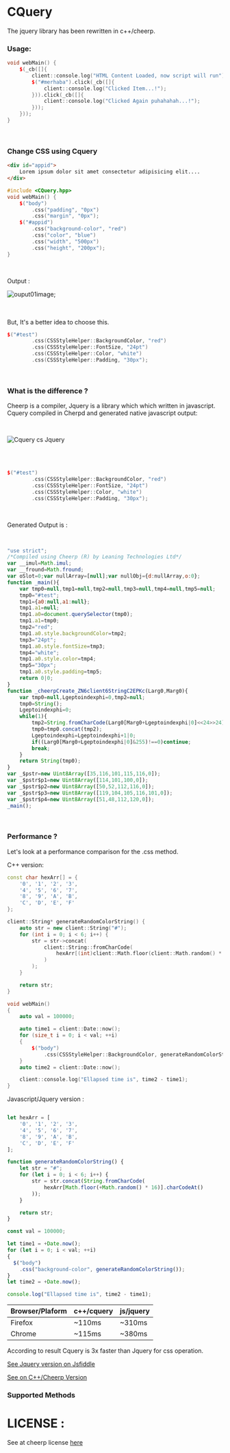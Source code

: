 # CQuery
The jquery library has been rewritten in c++/cheerp.

### Usage:

```cpp
void webMain() {
    $(_cb([]{
        client::console.log("HTML Content Loaded, now script will run");
        $("#merhaba").click(_cb([]{
            client::console.log("Clicked Item...!");
        })).click(_cb([]{
            client::console.log("Clicked Again puhahahah...!");
        }));
    }));
}
```

<br>

### Change CSS using Cquery
```html
<div id="appid">
    Lorem ipsum dolor sit amet consectetur adipisicing elit....
</div>
```

```cpp
#include <CQuery.hpp>
void webMain() {
    $("body")
        .css("padding", "0px")
        .css("margin", "0px");
    $("#appid")
        .css("background-color", "red")
        .css("color", "blue")
        .css("width", "500px")
        .css("height", "200px");
}
```

<br>

Output : 

![ouput01image](docs/img_resources/out01.png);

<br>

<br>
But, It's a better idea to choose this.
<br>

```cpp
$("#test")
        .css(CSSStyleHelper::BackgroundColor, "red")
        .css(CSSStyleHelper::FontSize, "24pt")
        .css(CSSStyleHelper::Color, "white")
        .css(CSSStyleHelper::Padding, "30px");
```
<br>

### What is the difference ?
Cheerp is a compiler, Jquery is a library which which written in javascript. 
    Cquery compiled in Cherpd and generated native javascript output:

<br>

![Cquery cs Jquery](docs/img_resources/cquery_vs_jquery.jpg)

<br>
<br>

```cpp
$("#test")
        .css(CSSStyleHelper::BackgroundColor, "red")
        .css(CSSStyleHelper::FontSize, "24pt")
        .css(CSSStyleHelper::Color, "white")
        .css(CSSStyleHelper::Padding, "30px");
```

<br>

Generated Output is :

<br>

```js
"use strict";
/*Compiled using Cheerp (R) by Leaning Technologies Ltd*/
var __imul=Math.imul;
var __fround=Math.fround;
var oSlot=0;var nullArray=[null];var nullObj={d:nullArray,o:0};
function _main(){
	var tmp0=null,tmp1=null,tmp2=null,tmp3=null,tmp4=null,tmp5=null;
	tmp0="#test";
	tmp1={a0:null,a1:null};
	tmp1.a1=null;
	tmp1.a0=document.querySelector(tmp0);
	tmp1.a1=tmp0;
	tmp2="red";
	tmp1.a0.style.backgroundColor=tmp2;
	tmp3="24pt";
	tmp1.a0.style.fontSize=tmp3;
	tmp4="white";
	tmp1.a0.style.color=tmp4;
	tmp5="30px";
	tmp1.a0.style.padding=tmp5;
	return 0|0;
}
function _cheerpCreate_ZN6client6StringC2EPKc(Larg0,Marg0){
	var tmp0=null,Lgeptoindexphi=0,tmp2=null;
	tmp0=String();
	Lgeptoindexphi=0;
	while(1){
		tmp2=String.fromCharCode(Larg0[Marg0+Lgeptoindexphi|0]<<24>>24);
		tmp0=tmp0.concat(tmp2);
		Lgeptoindexphi=Lgeptoindexphi+1|0;
		if((Larg0[Marg0+Lgeptoindexphi|0]&255)!==0)continue;
		break;
	}
	return String(tmp0);
}
var _$pstr=new Uint8Array([35,116,101,115,116,0]);
var _$pstr$p1=new Uint8Array([114,101,100,0]);
var _$pstr$p2=new Uint8Array([50,52,112,116,0]);
var _$pstr$p3=new Uint8Array([119,104,105,116,101,0]);
var _$pstr$p4=new Uint8Array([51,48,112,120,0]);
_main();

```

<br>

### Performance ?
Let's look at a performance comparison for the .css method.

C++ version:
```cpp
const char hexArr[] = {
    '0', '1', '2', '3',
    '4', '5', '6', '7',
    '8', '9', 'A', 'B',
    'C', 'D', 'E', 'F'
};

client::String* generateRandomColorString() {
    auto str = new client::String("#");
    for (int i = 0; i < 6; i++) {
        str = str->concat(
            client::String::fromCharCode(
                hexArr[(int)client::Math.floor(client::Math.random() * 16)]
            )
        );
    }

    return str;
}

void webMain()
{
    auto val = 100000;

    auto time1 = client::Date::now();
    for (size_t i = 0; i < val; ++i)
    {
        $("body")
            .css(CSSStyleHelper::BackgroundColor, generateRandomColorString());
    }
    auto time2 = client::Date::now();

    client::console.log("Ellapsed time is", time2 - time1);
}
```

Javascript/Jquery version :
```js

let hexArr = [
    '0', '1', '2', '3',
    '4', '5', '6', '7',
    '8', '9', 'A', 'B',
    'C', 'D', 'E', 'F'
];

function generateRandomColorString() {
    let str = "#";
    for (let i = 0; i < 6; i++) {
        str = str.concat(String.fromCharCode(
        	hexArr[Math.floor(+Math.random() * 16)].charCodeAt()
        ));
    }

    return str;
}

const val = 100000;

let time1 = +Date.now();
for (let i = 0; i < val; ++i)
{
  $("body")
    .css("background-color", generateRandomColorString());
}
let time2 = +Date.now();

console.log("Ellapsed time is", time2 - time1);

```

| Browser/Plaform | c++/cquery | js/jquery |
| --------------- | ---------- | --------- |
| Firefox         | ~110ms     | ~310ms    |
| Chrome          | ~115ms     | ~380ms    |

According to result Cquery is 3x faster than Jquery for css operation.

[See Jquery version on Jsfiddle](https://jsfiddle.net/hun756/vg9xb5e7/3/)

[See on C++/Cheerp Version](https://github.com/hun756/CQuery/blob/main/output/browser_generic_js/cq11_css_perform.js)


### Supported Methods

# LICENSE :
See at cheerp license [here](https://github.com/leaningtech/cheerp-utils/blob/master/COPYING)